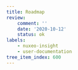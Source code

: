 ```yaml
---
title: Roadmap
review:
    comment: ''
    date: '2020-10-12'
    status: ok
labels:
    - nuxeo-insight
    - user-documentation
tree_item_index: 600
---
```

<iframe style="overflow:hidden;height:calc(100vh - 224px);width:100%" height="90vh" width="100%" frameBorder="0" outline="none"  
srcdoc='<div style="width:100%;"  data-pp-roadmap-embed="c6b16c98-01ad-11eb-a784-0288f735e5b9" data-env="prod" data-static="false"></div><script async="true" type="text/javascript">(function(d,id){var js,h = d.getElementsByTagName("head")[0];if (d.getElementById(id)) return;js=d.createElement("script"); js.id = id;js.src="https://widget.prodpad.com/roadmap_embed_app/roadmap_embed_widget/sdk.js";h.appendChild(js);}(document,"prodpad-roadmap-embed"));</script>'  >
Loading...
/iframe>
